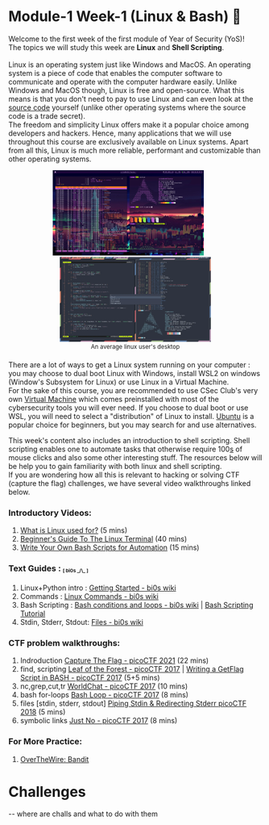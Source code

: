 # Module-1 Week-1 (Linux & Bash) 🐧

Welcome to the first week of the first module of Year of Security (YoS)!</br>
The topics we will study this week are <b>Linux</b> and <b>Shell Scripting</b>. <br>
<br>
Linux is an operating system just like Windows and MacOS. An operating system is a piece of code that enables the computer software to communicate and operate with the computer hardware easily. Unlike Windows and MacOS though, Linux is free and open-source. What this means is that you don't need to pay to use Linux and can even look at the [source code](https://github.com/torvalds/linux) yourself (unlike other operating systems where the source code is a trade secret).<br>
The freedom and simplicity Linux offers make it a popular choice among developers and hackers. Hence, many applications that we will use throughout this course are exclusively available on Linux systems. Apart from all this, Linux is much more reliable, performant and customizable than other operating systems.
<p align="center">
  <img src="https://github.com/CSecIITB/module-1-linux/blob/main/1.webp" width="300" />
  &nbsp&nbsp&nbsp&nbsp&nbsp&nbsp
  <img src="https://github.com/CSecIITB/module-1-linux/blob/main/2.webp" width="300" /><br>
  <sup>An average linux user's desktop</sup>
</p>

There are a lot of ways to get a Linux system running on your computer : you may choose to dual boot Linux with Windows, install WSL2 on windows (Window's Subsystem for Linux) or use Linux in a Virtual Machine. <br>
For the sake of this course, you are recommended to use CSec Club's very own [Virtual Machine](https://iitbacin-my.sharepoint.com/personal/180050089_iitb_ac_in/_layouts/15/onedrive.aspx?id=%2Fpersonal%2F180050089%5Fiitb%5Fac%5Fin%2FDocuments%2FCsec%202021%2D22%2FTools) which comes preinstalled with most of the cybersecurity tools you will ever need. If you choose to dual boot or use WSL, you will need to select a "distribution" of Linux to install. [Ubuntu](https://ubuntu.com/) is a popular choice for beginners, but you may search for and use alternatives.<br>

This week's content also includes an introduction to shell scripting. Shell scripting enables one to automate tasks that otherwise require 100[s](https://www.youtube.com/watch?v=K19COVM5XuA) of mouse clicks and also some other interesting stuff. The resources below will be help you to gain familiarity with both linux and shell scripting.<br>
If you are wondering how all this is relevant to hacking or solving CTF (capture the flag) challenges, we have several video walkthroughs linked below.

### Introductory Videos: 
1. [What is Linux used for?](https://www.youtube.com/watch?v=YA-3NI_Lfns)  (5 mins)
2. [Beginner's Guide To The Linux Terminal](https://www.youtube.com/watch?v=s3ii48qYBxA) (40 mins)
3. [Write Your Own Bash Scripts for Automation](https://www.youtube.com/watch?v=PPQ8m8xQAs8) (15 mins)

### Text Guides : <sub><sup><sub>[ bi0s \_/\\_ ]</sub></sup></sub>
1. Linux+Python intro  : [Getting Started - bi0s wiki](https://wiki.bi0s.in/basics/intro/)
2. Commands : [Linux Commands - bi0s wiki](https://wiki.bi0s.in/basics/linux_commands/)
3. Bash Scripting : [Bash conditions and loops - bi0s wiki](https://wiki.bi0s.in/basics/one_liners/) | [Bash Scripting Tutorial](https://ryanstutorials.net/bash-scripting-tutorial/)
4. Stdin, Stderr, Stdout: [Files - bi0s wiki](https://wiki.bi0s.in/basics/files/)

### CTF problem walkthroughs: 
1. Indroduction [Capture The Flag - picoCTF 2021](https://www.youtube.com/watch?v=P07NH5F-t3s) (22 mins)
2. find, scripting [Leaf of the Forest - picoCTF 2017](https://www.youtube.com/watch?v=uXAhcrXuPwI) | [Writing a GetFlag Script in BASH - picoCTF 2017](https://www.youtube.com/watch?v=94UKnT83_Vg) (5+5 mins)
3. nc,grep,cut,tr [WorldChat - picoCTF 2017](https://www.youtube.com/watch?v=5WCK51Oj6iE) (10 mins)
4. bash for-loops [Bash Loop - picoCTF 2017](https://www.youtube.com/watch?v=1i_HysJ4RXM) (8 mins)
5. files \[stdin, stderr, stdout\] [Piping Stdin & Redirecting Stderr picoCTF 2018](https://www.youtube.com/watch?v=_eNqR96OLCQ) (5 mins)
6. symbolic links [Just No - picoCTF 2017](https://www.youtube.com/watch?v=IicZGJM2kv8) (8 mins)
    
### For More Practice:
1. [OverTheWire: Bandit](https://overthewire.org/wargames/bandit/)


# Challenges 
-- where are challs and what to do with them
